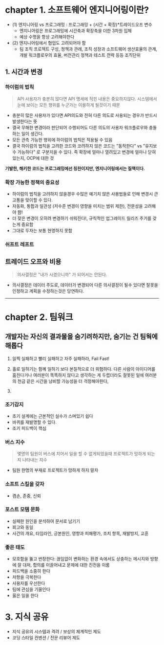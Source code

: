 # chapter 1. 소프트웨어 엔지니어링이란?

- (1) 엔지니어링 vs 프로그래밍 : 프로그래밍 + (시간 + 확장)*트레이드오프 변수
  - 엔지니어링은 프로그래밍에 시간축과 확장축을 더한 3차원 입체
  - 예상 수명을 항상 고려해야한다
- (2) 엔지니어링에서 협업도 고려되어야 함
  - 팀 조직 프로젝트 구성, 정책과 관례, 조직 성장과 소프트웨어 생산효율의 관계, 개발 워크플로우의 효율, 버전관리 정책과 테스트 전략 등등 조직단위

## 1. 시간과 변경
### 하이럼의 법칙
> API 사용자가 충분히 많다면 API 명세에 적힌 내용은 중요하지않다. 시스템에서 눈에 보이는 모든 행위를 누군가는 이용하게 될것이기 때문

- 충분히 많은 사용자가 있다면 API의도와 전혀 다른 의도로 사용되는 경우가 반드시 발생한다는 뜻
- 결국 무해한 변경이라 판단되어 수행되어도 다른 의도의 사용자 워크플로우와 충돌하는 일이 생긴다.
- 모든 관측 가능한 행위에 하이럼의 법칙은 적용될 수 있음
- 결국 하이럼의 법칙을 고려한 코드와 코려하지 않은 코드는 "동작한다" vs "유지보수 가능하다" 로 구분지을 수 있다. 즉 확장에 얼마나 열려있고 변경에 얼마나 닫혀있는지, OCP에 대한 것

**기발한, 해키한 코드는 프로그래밍에선 칭찬이지만, 엔지니어링에서는 질책이다.**

### 확장 가능한 정책의 중요성
- 하이럼의 법칙을 고려하지 않을경우 수많은 예기치 않은 사용법들로 인해 변경시 큰 고통을 맞이할 수 있다.
- 자동화, 통합과 일관성 (저수준 변경이 영향을 미치는 범위 제한), 전문성을 고려해야 함!
- 더 잦은 변경이 오히려 변경하기 쉬워진다!, 규칙적인 업그레이드 릴리즈 주기를 갖는게 중요함
- 그대로 두자는 보통 현명하지 못함

### 쉬프트 레프트
## 트레이드 오프와 비용

> 의사결정은 "내가 시켰으니까" 가 되어서는 안된다.
- 의사결정은 데이터 주도로, 데이터가 변경되어 다른 의사결정이 될수 있다면 잘못을 인정하고 계획을 수정하는것은 당연하다.

____

# chapter 2. 팀워크
## 개발자는 자신의 결과물을 숨기려하지만, 숨기는 건 팀웍에 해롭다

1. 일찍 실패하고 빨리 실패하고 자주 실패하라, Fail Fast!
2. 홀로 일하기는 함꼐 일하기 보다 본질적으로 더 위험하다. 다른 사람이 아이디어를 훔친다거나 여러분이 똑똑하지 않다고 생각하는 게 두렵더라도 잘못된 일에 여러분의 천금 같은 시간을 낭비할 가능성을 더 걱정해야한다,

3. 

### 조기감지
- 초기 설계에는 근본적인 실수가 스며있기 쉽다
- 바퀴를 재발명할 수 있다.
- 조기 피드백이 핵심

### 버스 지수
> 몇명의 팀원이 버스에 치어서 일을 할 수 없게되었을때 프로젝트가 망하게 되는지 나타내는 지수
- 팀원 한명의 부재로 프로젝트가 망하게 하지 말자

### 소프트 스킬을 갖자
- 겸손, 존중, 신뢰

### 포스트 모템 문화
- 실패한 원인을 분석하여 문서로 남기기
- 회고와 동일
- 사건의 개요, 타임라인, 긍본원인, 영향과 피해평가, 조치 항목, 재발방지, 교훈

### 좋은 태도
- 모호함을 뚫고 번창한다: 끊임없이 변화하는 환경 속에서도 상충하는 메시지와 방향에 잘 대처, 합의를 이끌어내고 문제에 대한 진전을 이룸
- 피드백을 소중히 한다
- 저항을 극복한다
- 사용자를 우선한다
- 팀에 관심을 기울인다
- 옳은 일을 한다

# 3. 지식 공유

- 지식 공유의 시스템과 격려 / 보상의 체계적인 제도
- 코딩 스타일 컨벤션 / 전문 리뷰어 제도

